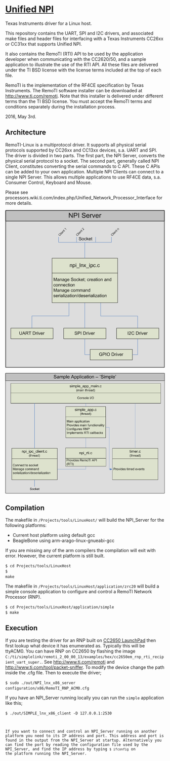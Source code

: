 [Unified NPI](processors.wiki.ti.com/index.php/Unified_Network_Processor_Interface)
============

Texas Instruments driver for a Linux host.

This repository contains the UART, SPI and I2C drivers, and associated make files and header files
for interfacing with a Texas Instruments CC26xx or CC31xx that supports Unified NPI.

It also contains the RemoTI (RTI) API to be used by the application developer when communicating 
with the CC2620/50, and a sample application to illustrate the use of the RTI API. All these files are
delivered under the TI BSD license with the license terms included at the top of each file.

RemoTI is the implementation of the RF4CE specification by Texas Instruments.
The RemoTI software installer can be downloaded at http://www.ti.com/remoti. 
Note that this installer is delivered under different terms than the TI BSD license.
You must accept the RemoTI terms and conditions separately during the installation process. 


2016, May 3rd.

Architecture
------------
RemoTI-Linux is a multiprotocol driver. It supports all physical serial protocols supported by 
CC26xx and CC13xx devices, s.a. UART and SPI. The driver is divided in two parts. The first part,
the NPI Server, converts the physical serial protocol to a socket. The second part, generally
called NPI Client, constitutes converting the serial commands to C API. These C APIs can be 
added to your own application. Multiple NPI Clients can connect to a single NPI Server. This
allows multiple applications to use RF4CE data, s.a. Consumer Control, Keyboard and Mouse.

Please see processors.wiki.ti.com/index.php/Unified_Network_Processor_Interface for 
more details.

![Alt text](/Documents/RemoTI-Linux_Architecture-NPI_Server.png "NPI Server")

![Alt text](/Documents/RemoTI-Linux_Architecture-Simple.png "NPI Server")

Compilation
-----------
The makefile in <code>/Projects/tools/LinuxHost/</code> will build the NPI_Server for the following 
platforms:
- Current host platform using default gcc
- BeagleBone using arm-arago-linux-gnueabi-gcc

If you are missing any of the arm compilers the compilation will exit with error. However, the 
current platform is still built.

<code>$ cd Projects/tools/LinuxHost</code><br>
<code>$ make</code>

The makefile in <code>/Projects/tools/LinuxHost/application/zrc20</code> will build a simple console 
application to configure and control a RemoTI Network Processor (RNP).

<code>$ cd Projects/tools/LinuxHost/application/simple</code><br>
<code>$ make</code><br>


Execution
---------
If you are testing the driver for an RNP built on [CC2650 LaunchPad](http://www.ti.com/tool/LAUNCHXL-CC2650) then first lookup what device it has enumerated as. Typically this will be ttyACM0. You can have RNP on CC2650 by flashing the image <code>C:/ti/simplelink/remoti_2_00_00_13/examples/hex/cc2650em_rnp_rti_recipient_uart_super.</code>. See http://www.ti.com/remoti and http://www.ti.com/tool/packet-sniffer. To modify the device change the path inside the .cfg file. 
Then to execute the driver;

<code>$ sudo ./out/NPI_lnx_x86_server configuration/x86/RemoTI_RNP_ACM0.cfg</code>

If you have an NPI_Server running locally you can run the <code>simple</code> application like this;

<code>$ ./out/SIMPLE_lnx_x86_client -D 127.0.0.1:2530

If you want to connect and control an NPI_Server running on another platform you need to its IP address
and port. This address and port is found in the output from the NPI_Server at startup. Alternatively
you can find the port by reading the configuration file used by the NPI_Server, and find the IP address
by typing <code>$ ifconfig</code> on the platform running the NPI_Server.

